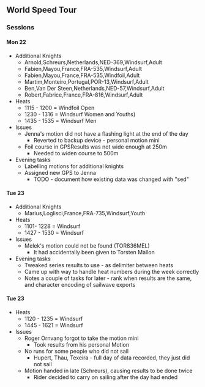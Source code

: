 ## World Speed Tour

### Sessions

#### Mon 22

- Additional Knights
  - Arnold,Schreurs,Netherlands,NED-369,Windsurf,Adult
  - Fabien,Mayou,France,FRA-535,Windsurf,Adult
  - Fabien,Mayou,France,FRA-535,Windfoil,Adult
  - Martim,Monteiro,Portugal,POR-13,Windsurf,Adult
  - Ben,Van Der Steen,Netherlands,NED-57,Windsurf,Adult
  - Robert,Fabrice,France,FRA-816,Windsurf,Adult
- Heats
  - 1115 - 1200 = Windfoil Open
  - 1230 - 1316 = Windsurf Women and Youths)
  - 1435 - 1535 = Windsurf Men
- Issues
  - Jenna's motion did not have a flashing light at the end of the day
    - Reverted to backup device - personal motion mini
  - Foil course in GPSResults was not wide enough at 250m
    - Needed to widen course to 500m
- Evening tasks
  - Labelling motions for additional knights
  - Assigned new GPS to Jenna
    - TODO - document how existing data was changed with "sed"



#### Tue 23

- Additional Knights
  - Marius,Loglisci,France,FRA-735,Windsurf,Youth
- Heats
  - 1101- 1228 = Windsurf
  - 1427 - 1530 = Windsurf
- Issues
  - Melek's motion could not be found (TOR836MEL)
    - It had accidentally been given to Torsten Mallon
- Evening tasks
  - Tweaked series results to use - as delimiter between heats
  - Came up with way to handle heat numbers during the week correctly
  - Notes a couple of tasks for later - rank when results are the same, and character encoding of sailwave exports




#### Tue 23

- Heats
  - 1120 - 1235 = Windsurf
  - 1445 - 1621 = Windsurf
- Issues
  - Roger Ornvang forgot to take the motion mini
    - Took results from his personal Motion
  - No runs for some people who did not sail
    - Hupert, Thau, Texeira - full day of data recorded, they just did not sail
  - Motion handed in late (Schreurs), causing results to be done twice
    - Rider decided to carry on sailing after the day had ended

